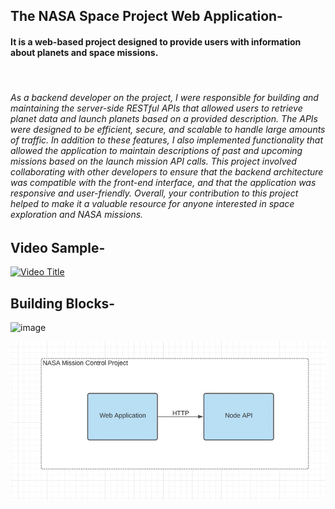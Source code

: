 ## The NASA Space Project Web Application-

<h4> It is a web-based project designed to provide users with information about planets and space missions.</h4>
</br>
 <h6>As a backend developer on the project, I were responsible for building and maintaining the server-side RESTful APIs that allowed users to retrieve planet data and launch planets based on a provided description. The APIs were designed to be efficient, secure, and scalable to handle large amounts of traffic. In addition to these features, I also implemented functionality that allowed the application to maintain descriptions of past and upcoming missions based on the launch mission API calls. This project involved collaborating with other developers to ensure that the backend architecture was compatible with the front-end interface, and that the application was responsive and user-friendly. Overall, your contribution to this project helped to make it a valuable resource for anyone interested in space exploration and NASA missions.</h6>
 
 
## Video Sample-

[![Video Title](http://img.youtube.com/vi/4t1h0OVT2wo/0.jpg)](http://www.youtube.com/watch?v=4t1h0OVT2wo "Video Title")
 
 
 ## Building Blocks-

 ![image](https://github.com/anuragdw710/Nasa-Space-Mission/assets/78266752/e2ef003b-8ea1-4877-a97d-b02d5be1b803)

 
 
 ![](https://raw.githubusercontent.com/anuragdw710/Nasa-Space-Mission/main/image.png)
